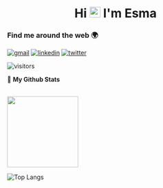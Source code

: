 <h1 align="center">Hi <img src="https://media.giphy.com/media/hvRJCLFzcasrR4ia7z/giphy.gif" width="25px"> I'm Esma</h1>

### Find me around the web 🌍
[![gmail](https://img.icons8.com/color/48/000000/gmail-new.png)](mailto:esmaengin91@gmail.com)
[![linkedin](https://img.icons8.com/office/40/000000/linkedin.png)](https://www.linkedin.com/in/esmaengin/) 
[![twitter](https://img.icons8.com/office/40/000000/twitter.png)](https://twitter.com/esmengn)


![visitors](https://img.shields.io/badge/dynamic/json?color=informational&label=Profile%20views&query=value&url=https%3A%2F%2Fapi.countapi.xyz%2Fhit%2Fesmaengin.esmanegin%2Freadme)
<br />

<summary>🌱 <b>My Github Stats</b></summary>
  <br />
  <p align="left">
    <img height="140"
      <a href="https://github.com/esmaengin"><img src="https://github-readme-stats.vercel.app/api?username=esmaengin&count_private=true" height="165" /></a> <p> 

  ![Top Langs](https://github-readme-stats.vercel.app/api/top-langs/?username=esmaengin)

</p>
  </p>


<!--
**esmaengin/esmaengin** is a ✨ _special_ ✨ repository because its `README.md` (this file) appears on your GitHub profile.

Here are some ideas to get you started:

- 🔭 I’m currently working on ...
- 🌱 I’m currently learning ...
- 👯 I’m looking to collaborate on ...
- 🤔 I’m looking for help with ...
- 💬 Ask me about ...
- 📫 How to reach me: ...
- 😄 Pronouns: ...
- ⚡ Fun fact: ...
-->
